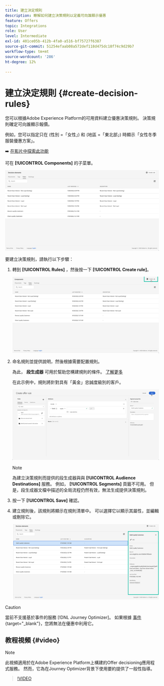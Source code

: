 ```yaml
---
title: 建立決定規則
description: 瞭解如何建立決策規則以定義可向誰顯示優惠
feature: Offers
topic: Integrations
role: User
level: Intermediate
exl-id: 401ce05b-412b-4fa0-a516-bf75727f6387
source-git-commit: 51254efaab08a572def118d475dc18f74c9d29b7
workflow-type: tm+mt
source-wordcount: '286'
ht-degree: 12%

---
```


# 建立決定規則 {#create-decision-rules}

您可以根據Adobe Experience Platform的可用資料建立優惠決策規則。 決策規則確定可向誰顯示報價。

例如，您可以指定只在 (性別 =「女性」) 和 (地區 =「東北部」) 時顯示「女性冬季服裝優惠方案」。

➡️ [在影片中探索此功能](#video)

可在 **[!UICONTROL Components]** 的子菜單。

![](../../assets/decision_rules_list.png)

要建立決策規則，請執行以下步驟：

1. 轉到 **[!UICONTROL Rules]** ，然後按一下 **[!UICONTROL Create rule]**。

   ![](../../assets/offers_decision_rule_creation.png)

1. 命名規則並提供說明，然後根據需要配置規則。

   為此， **段生成器** 可用於幫助您構建規則的條件。 [了解更多](../../segment/about-segments.md)

   在此示例中，規則將針對具有「黃金」忠誠度級別的客戶。

   ![](../../assets/offers_decision_rule_creation_segment.png)

   >[!NOTE]
   >
   >為建立決策規則而提供的段生成器與與 **[!UICONTROL Audience Destinations]** 服務。 例如， **[!UICONTROL Segments]** 頁籤不可用。 但是，段生成器文檔中描述的全局流程仍然有效，無法生成提供決策規則。

1. 按一下 **[!UICONTROL Save]** 確認。

1. 建立規則後，該規則將顯示在規則清單中。 可以選擇它以顯示其屬性，並編輯或刪除它。

   ![](../../assets/rule_created.png)

>[!CAUTION]
>
>當前不支援基於事件的服務 [!DNL Journey Optimizer]。 如果根據 [事件](https://experienceleague.adobe.com/docs/experience-platform/segmentation/ui/segment-builder.html?lang=en#events){target=&quot;_blank&quot;}，您將無法在優惠中利用它。

## 教程視頻 {#video}

>[!NOTE]
>
>此視頻適用於在Adobe Experience Platform上構建的Offer decisioning應用程式服務。 然而，它為在Journey Optimizer背景下使用要約提供了一般性指導。

>[!VIDEO](https://video.tv.adobe.com/v/329373?quality=12)
